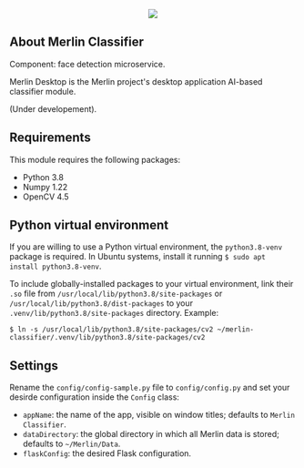 <p align="center"><a href="https://github.com/juancrrn/merlin-mobile" target="_blank"><img src="https://juancrrn.io/img/merlin-github-header-rgb-expanded.svg"></a></p>

## About Merlin Classifier

Component: face detection microservice.

Merlin Desktop is the Merlin project's desktop application AI-based classifier module.

(Under developement).

## Requirements

This module requires the following packages:

- Python 3.8
- Numpy 1.22
- OpenCV 4.5

## Python virtual environment

If you are willing to use a Python virtual environment, the `python3.8-venv` package is required. In Ubuntu systems, install it running `$ sudo apt install python3.8-venv`.

To include globally-installed packages to your virtual environment, link their `.so` file from `/usr/local/lib/python3.8/site-packages` or `/usr/local/lib/python3.8/dist-packages` to your `.venv/lib/python3.8/site-packages` directory. Example:

```console
$ ln -s /usr/local/lib/python3.8/site-packages/cv2 ~/merlin-classifier/.venv/lib/python3.8/site-packages/cv2
```

## Settings

Rename the `config/config-sample.py` file to `config/config.py` and set your desirde configuration inside the `Config` class:

- `appName`: the name of the app, visible on window titles; defaults to `Merlin Classifier`.
- `dataDirectory`: the global directory in which all Merlin data is stored; defaults to `~/Merlin/Data`.
- `flaskConfig`: the desired Flask configuration.
